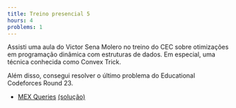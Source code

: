 ```yaml
---
title: Treino presencial 5
hours: 4
problems: 1
---
```


Assisti uma aula do Victor Sena Molero no treino do CEC sobre otimizações em programação dinâmica
com estruturas de dados. Em especial, uma técnica conhecida como Convex Trick.

Além disso, consegui resolver o último problema do Educational Codeforces Round 23.

- [MEX Queries](http://codeforces.com/contest/817/problem/F) [(solução)](https://github.com/gabrielrussoc/competitive-programming/blob/master/codeforces/817f.cpp)
